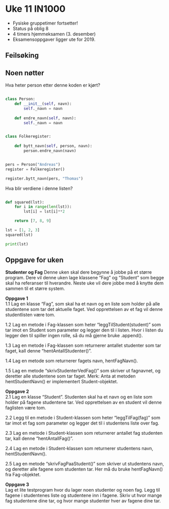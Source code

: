 # Uke 11 IN1000

- Fysiske gruppetimer fortsetter!
- Status på oblig 8
- 4 timers hjemmeksamen (3. desember)
- Eksamensoppgaver ligger ute for 2019.


## Feilsøking


## Noen nøtter

Hva heter person etter denne koden er kjørt?
```python

class Person:
    def __init__(self, navn):
        self._navn = navn
    
    def endre_navn(self, navn):
        self._navn = navn


class Folkeregister:
    
    def bytt_navn(self, person, navn):
        person.endre_navn(navn)


pers = Person("Andreas")
register = Folkeregister()

register.bytt_navn(pers, "Thomas")

```

Hva blir verdiene i denne listen?
```python

def squared(lst):
    for i in range(len(lst)):
        lst[i] = lst[i]**2

    return [7, 8, 9]

lst = [1, 2, 3]
squared(lst)

print(lst)

```

## Oppgave for uken 

**Studenter og Fag**
Denne uken skal dere begynne å jobbe på et større program. Dere vil denne uken lage klassene “Fag” og “Student” som begge skal ha referanser til hverandre. Neste uke vil dere jobbe med å knytte dem sammen til et større system. 

**Oppgave 1**  
1.1 Lag en klasse “Fag”, som skal ha et navn og en liste som holder på alle studentene som tar det aktuelle faget. Ved opprettelsen av et fag vil denne studentlisten være tom. 

1.2 Lag en metode i Fag-klassen som heter “leggTilStudent(student)” som tar imot en Student som parameter og legger den til i listen. Hvor i listen du legger den til spiller ingen rolle, så du må gjerne bruke .append(). 

1.3 Lag en metode i Fag-klassen som returnerer antallet studenter som tar faget, kall denne “hentAntallStudenter()”.

1.4 Lag en metode som returnerer fagets navn, hentFagNavn(). 

1.5 Lag en metode “skrivStudenterVedFag()” som skriver ut fagnavnet, og deretter alle studentene som tar faget. 
Merk: Anta at metoden hentStudentNavn() er implementert Student-objektet. 


**Oppgave 2**  
2.1 Lag en klasse “Student”. Studenten skal ha et navn og en liste som holder på fagene studentene tar. Ved opprettelsen av en student vil denne faglisten være tom. 

2.2 Legg til en metode i Student-klassen som heter “leggTilFag(fag)” som tar imot et fag som parameter og legger det til i studentens liste over fag. 

2.3 Lag en metode i Student-klassen som returnerer antallet fag studenten tar, kall denne “hentAntallFag()”.  

2.4 Lag en metode i Student-klassen som returnerer studentens navn, hentStudentNavn(). 

2.5 Lag en metode “skrivFagPaaStudent()” som skriver ut studentens navn, og deretter alle fagene som studenten tar. 
Her må du bruke hentFagNavn() fra Fag-objektet. 


**Oppgave 3**  
Lag et lite testprogram hvor du lager noen studenter og noen fag. Legg til fagene i studentenes liste og studentene inn i fagene. Skriv ut hvor mange fag studentene dine tar, og hvor mange studenter hver av fagene dine tar. 

